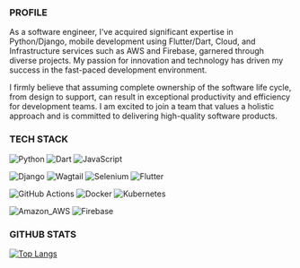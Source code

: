 <!-- reference: https://towardsdatascience.com/build-a-stunning-readme-for-your-github-profile-9b80434fe5d7 -->

### PROFILE

As a software engineer, I've acquired significant expertise in Python/Django, mobile
development using Flutter/Dart, Cloud, and Infrastructure services such as AWS and
Firebase, garnered through diverse projects. My passion for innovation and
technology has driven my success in the fast-paced development environment.

I firmly believe that assuming complete ownership of the software life cycle, from
design to support, can result in exceptional productivity and efficiency for
development teams. I am excited to join a team that values a holistic approach and
is committed to delivering high-quality software products.

### TECH STACK

<!-- use https://simpleicons.org/ to find icons and colors -->
![Python](https://img.shields.io/badge/Code-Python-informational?style=flat&logo=python&logoColor=white&labelColor=121212&color=F7DF1E)
![Dart](https://img.shields.io/badge/Code-Dart-informational?style=flat&logo=dart&logoColor=white&labelColor=121212&color=F7DF1E)
![JavaScript](https://img.shields.io/badge/Code-JavaScript-informational?style=flat&logo=javascript&logoColor=white&labelColor=121212&color=F7DF1E)

![Django](https://img.shields.io/badge/Tool-Django-informational?style=flat&logo=django&logoColor=white&labelColor=121212&color=2496ED)
![Wagtail](https://img.shields.io/badge/Tool-Wagtail-informational?style=flat&logo=wagtail&logoColor=white&labelColor=121212&color=2496ED)
![Selenium](https://img.shields.io/badge/Tool-Selenium-informational?style=flat&logo=selenium&logoColor=white&labelColor=121212&color=2496ED)
![Flutter](https://img.shields.io/badge/Tool-Flutter-informational?style=flat&logo=flutter&logoColor=white&labelColor=121212&color=2496ED)

![GitHub Actions](https://img.shields.io/badge/Tool-GitHub_Actions-informational?style=flat&logo=docker&logoColor=white&labelColor=121212&color=2496ED)
![Docker](https://img.shields.io/badge/Tool-Docker-informational?style=flat&logo=docker&logoColor=white&labelColor=121212&color=2496ED)
![Kubernetes](https://img.shields.io/badge/Tool-Kubernetes-informational?style=flat&logo=docker&logoColor=white&labelColor=121212&color=2496ED)

![Amazon_AWS](https://img.shields.io/badge/Cloud-Amazon_AWS-informational?style=flat&logo=amazon-aws&logoColor=white&labelColor=121212&color=232F3E)
![Firebase](https://img.shields.io/badge/Cloud-Firebase-informational?style=flat&logo=firebase&logoColor=white&labelColor=121212&color=232F3E)


### GITHUB STATS
[![Top Langs](https://github-readme-stats.vercel.app/api/top-langs/?username=falamarcao&theme=dark&bg_color=121212)](https://github.com/falamarcao/github-readme-stats)
